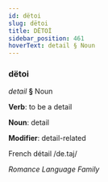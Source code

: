 ```yaml
---
id: dëtoi
slug: dëtoi
title: DËTOİ
sidebar_position: 461
hoverText: detail § Noun
---
```


### dëtoi

*detail* **§** Noun

**Verb**: to be a detail

**Noun**: detail

**Modifier**: detail-related

French détail /de.taj/

*Romance Language Family*